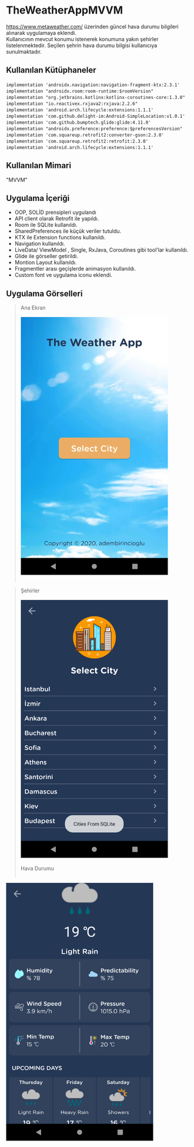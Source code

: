 # TheWeatherAppMVVM
https://www.metaweather.com/ üzerinden güncel hava durumu bilgileri alınarak uygulamaya eklendi.<br/>
Kullanıcının mevcut konumu istenerek konumuna yakın şehirler listelenmektedir. Seçilen şehrin hava durumu bilgisi kullanıcıya sunulmaktadır.<br/>

## Kullanılan Kütüphaneler
`implementation 'androidx.navigation:navigation-fragment-ktx:2.3.1'`<br/>
`implementation "androidx.room:room-runtime:$roomVersion"`<br/>
`implementation "org.jetbrains.kotlinx:kotlinx-coroutines-core:1.3.0"`<br/>
`implementation "io.reactivex.rxjava2:rxjava:2.2.6"`<br/>
`implementation 'android.arch.lifecycle:extensions:1.1.1'`<br/>
`implementation 'com.github.delight-im:Android-SimpleLocation:v1.0.1'`<br/>
`implementation 'com.github.bumptech.glide:glide:4.11.0'`<br/>
`implementation "androidx.preference:preference:$preferencesVersion"`<br/>
`implementation 'com.squareup.retrofit2:converter-gson:2.3.0'`<br/>
`implementation 'com.squareup.retrofit2:retrofit:2.3.0'`<br/>
`implementation 'android.arch.lifecycle:extensions:1.1.1'`<br/>

## Kullanılan Mimari 
"MVVM"<br/>

## Uygulama İçeriği

- OOP, SOLİD prensipleri uygulandı<br/>
- API client olarak Retrofit ile yapıldı.<br/>
- Room ile SQLite kullanıldı.<br/>
- SharedPreferences ile küçük veriler tutuldu.<br/>
- KTX ile Extension functions kullanıldı.<br/>
- Navigation kullanıldı.<br/>
- LiveData/ ViewModel , Single, RxJava, Coroutines gibi tool'lar kullanıldı.<br/>
- Glide ile görseller getirildi.<br/>
- Montion Layout kullanıldı.<br/>
- Fragmentler arası geçişlerde animasyon kullanıldı.<br/>
- Custom font ve uygulama iconu eklendi.<br/>

## Uygulama Görselleri
> Ana Ekran<br/><br/>
<img src="https://github.com/birincioglu1/TheWeatherAppMVVM/blob/master/app/src/main/res/drawable-v24/screen_main.png" width="400" height="700"><br/><br/>

> Şehirler<br/><br/>
<img src="https://github.com/birincioglu1/TheWeatherAppMVVM/blob/master/app/src/main/res/drawable-v24/screen_city.png" width="400" height="700"><br/><br/>
> Hava Durumu<br/><br/>
<img src="https://github.com/birincioglu1/TheWeatherAppMVVM/blob/master/app/src/main/res/drawable-v24/screen_detail.png" width="400" height="700">
